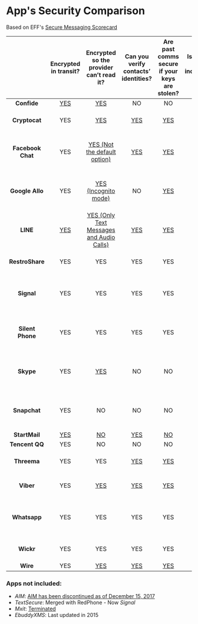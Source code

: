 # App's Security Comparison
Based on EFF's [Secure Messaging Scorecard](https://www.eff.org/node/82654)



|   | 	Encrypted in transit? | Encrypted so the provider can’t read it? | Can you verify contacts’ identities? | Are past comms secure if your keys are stolen? | Is the code open to independent review? | Is security design properly documented? | Has there been any recent code audit? (Last 12 months) |
|    :---:     |     :---:      |     :---:     |     :---:    |     :---:      |     :---:     |     :---:      |     :---:     |
| **Confide**  | [YES](https://getconfide.com/#features)| [YES](https://getconfide.com/#features)| NO| NO| NO| NO| [YES](https://static.getconfide.com/audits/Confide-PT_A4.ENG.0001.02.pdf)   |
| **Cryptocat**  | YES| [YES](https://leastauthority.com/static/publications/LeastAuthority-Cryptocat-audit-report.pdf)| [YES](https://crypto.cat/help.html#fingerprints)| [YES](https://crypto.cat/security.html#encryption "Cryptocat uses a Double Ratchet-based encryption protocol that combines a forward-secure ratchet with a zero round-trip authenticated key exchange")| [YES](https://github.com/cryptocat/cryptocat)| [YES](https://crypto.cat/security.html)| [NO (Last Audit in 2014)](https://leastauthority.com/static/publications/LeastAuthority-Cryptocat-audit-report.pdf)   |
| **Facebook Chat**  | YES | [YES (Not the default option)](https://www.engadget.com/2016/10/04/facebook-messenger-now-lets-you-toggle-end-to-end-encryption/) | [YES](https://fbnewsroomus.files.wordpress.com/2016/07/secret_conversations_whitepaper-1.pdf) | [YES](https://fbnewsroomus.files.wordpress.com/2016/07/secret_conversations_whitepaper-1.pdf) | [YES](https://github.com/facebookresearch/asynchronousratchetingtree) | [YES](https://fbnewsroomus.files.wordpress.com/2016/07/secret_conversations_whitepaper-1.pdf) | No records of new audit has been found |
| **Google Allo**  | YES| [YES (Incognito mode)](https://support.google.com/allo/answer/6383724?hl=en)  | NO| [YES](https://signal.org/blog/allo/ "Signal Protocol")  | NO| NO| No records of new audit has been found |
| **LINE**  | [YES](https://linecorp.com/en/security/encryption_report)  | [YES (Only Text Messages and Audio Calls)](https://linecorp.com/en/security/encryption_report)  | [YES](https://help.line.me/line/?contentId=50000087)   | [YES](https://linecorp.com/en/security/encryption_report)  | NO| [YES](https://scdn.line-apps.com/stf/linecorp/en/csr/line-encryption-whitepaper-ver1.0.pdf)  | [YES](https://www.usenix.org/system/files/conference/foci17/foci17-paper-espinoza.pdf) |
| **RestroShare**  | YES | YES| YES| YES| YES| YES| [NO (Last Revision in 2016)](https://www.elttam.com.au/blog/a-review-of-the-eff-secure-messaging-scorecard-pt1/) |
| **Signal**  | YES | YES| YES| YES| YES| YES| [YES (Updated in November 2017)](https://eprint.iacr.org/2016/1013.pdf) |
| **Silent Phone**  | YES | YES| YES| YES| [YES](https://github.com/SilentCircle/silent-phone-android)| YES| No records of new audit has been found |
| **Skype**  | YES| [YES](https://support.skype.com/en/faq/FA34824/what-are-private-conversations-in-the-new-skype)| NO| NO| NO| NO| No records of new audit has been found |
| **Snapchat**  | YES | NO| NO| NO| NO| NO| No records of new audit has been found |
| **StartMail**      | [YES](https://support.startmail.com/index.php?/Knowledgebase/Article/View/520/2/startmail-on-effs-secure-messaging-scorecard) | [NO](https://support.startmail.com/index.php?/Knowledgebase/Article/View/520/2/startmail-on-effs-secure-messaging-scorecard) | [YES](https://support.startmail.com/index.php?/Knowledgebase/Article/View/520/2/startmail-on-effs-secure-messaging-scorecard) | [NO](https://support.startmail.com/index.php?/Knowledgebase/Article/View/520/2/startmail-on-effs-secure-messaging-scorecard) | [NO](https://support.startmail.com/index.php?/Knowledgebase/Article/View/520/2/startmail-on-effs-secure-messaging-scorecard) | [YES](https://support.startmail.com/index.php?/Knowledgebase/Article/View/520/2/startmail-on-effs-secure-messaging-scorecard) | [NO](https://support.startmail.com/index.php?/Knowledgebase/Article/View/520/2/startmail-on-effs-secure-messaging-scorecard) | 
| **Tencent QQ**  | YES| NO| NO| NO| NO| NO| NO  |
| **Threema**  | YES | YES| [YES](https://threema.ch/es/faq/levels_expl) | [YES](https://threema.ch/es/faq/why_secure) | [YES](https://threema.ch/es/faq/source_code) | [YES](https://threema.ch/press-files/2_documentation/cryptography_whitepaper.pdf) | [NO (Last Audit in 2015)](https://threema.ch/en/faq/code_audit)   |
| **Viber**  | YES | [YES](https://support.viber.com/customer/en/portal/articles/2017401-viber-accounts-security-and-encryption) | [YES](https://support.viber.com/customer/en/portal/articles/2017401-viber-accounts-security-and-encryption) | [YES](https://www.viber.com/security-overview/) | [YES](https://github.com/wireapp/wire) | [YES](https://www.viber.com/security-overview/) | NO (Last Audit in 2014)  |
| **Whatsapp**  | YES | YES| YES| YES| NO| YES|  No records of new audit has been found |
| **Wickr**   | YES | YES | YES | YES | [YES](https://github.com/WickrInc/wickr-crypto-c) | [YES](https://www.wickr.com/wickr-messaging-protocol) | [No (Last audit was in 2014)](https://www.wickr.com/blog-archive/2017/5/26/aspect-security-audit) |
| **Wire**  | YES | [YES](https://wire-docs.wire.com/download/Wire+Security+Whitepaper.pdf) | [YES](https://support.wire.com/hc/en-us/articles/207692235-How-can-I-compare-key-fingerprints-) | [YES](https://wire-docs.wire.com/download/Wire+Security+Whitepaper.pdf) | [YES](https://github.com/wireapp/wire) | [YES](https://wire-docs.wire.com/download/Wire+Security+Whitepaper.pdf) | [YES](https://wire-docs.wire.com/download/Wire+Audit+Report.pdf)  |



### Apps not included:
+ *AIM*: [AIM has been discontinued as of December 15, 2017](https://help.aol.com/articles/aim-discontinued)
+ *TextSecure*: Merged with RedPhone - Now *Signal*
+ *Mxit*: [Terminated](https://businesstech.co.za/news/mobile/139225/mxit-is-officially-dead/)
+ *EbuddyXMS*: Last updated in 2015
